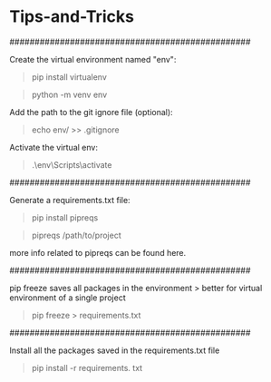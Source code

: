 # Tips-and-Tricks

################################################

Create the virtual environment named "env":

> pip install virtualenv

> python -m venv env 

Add the path to the git ignore file (optional):
> echo env/ >> .gitignore

Activate the virtual env:
> .\env\Scripts\activate

################################################

Generate a requirements.txt file:

> pip install pipreqs

> pipreqs /path/to/project

more info related to pipreqs can be found here.

################################################

pip freeze saves all packages in the environment > better for virtual environment of a single project

> pip freeze > requirements.txt

################################################

Install all the packages saved in the requirements.txt file

> pip install -r requirements. txt
